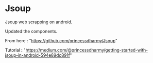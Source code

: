 # Jsoup
Jsoup web scrapping on android.

Updated the components.

From here : "https://github.com/princessdharmy/Jsoup"

Tutorial : "https://medium.com/@princessdharmy/getting-started-with-jsoup-in-android-594e89dc891f"
